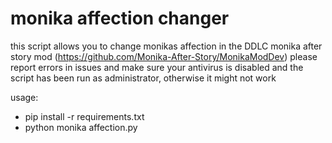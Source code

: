 # monika affection changer
this script allows you to change monikas affection in the DDLC monika after story mod (https://github.com/Monika-After-Story/MonikaModDev)
please report errors in issues and make sure your antivirus is disabled and the script has been run as administrator, otherwise it might not work

usage:

- pip install -r requirements.txt
- python monika affection.py
